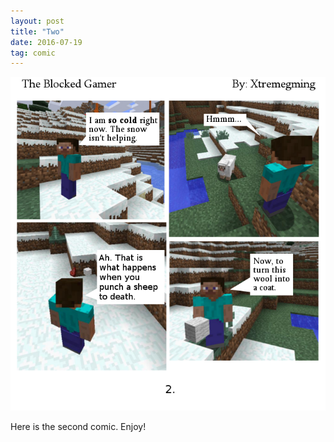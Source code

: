```yaml
---
layout: post
title: "Two"
date: 2016-07-19
tag: comic
---
```

<img src="/comics/comic2.png" alt="Comic 2: Enemy of Sheep" class="inline" />

Here is the second comic. Enjoy!
